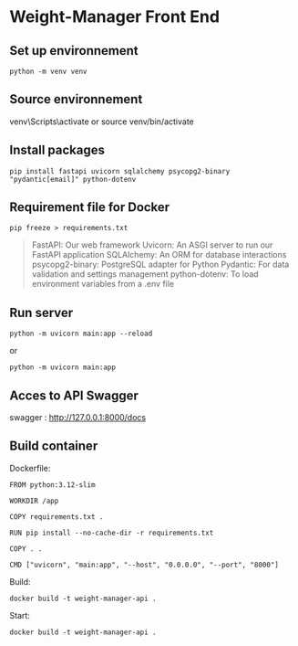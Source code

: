 
# Weight-Manager Front End

## Set up environnement
```
python -m venv venv
```

## Source environnement
venv\Scripts\activate    or    source venv/bin/activate

## Install packages
```
pip install fastapi uvicorn sqlalchemy psycopg2-binary "pydantic[email]" python-dotenv
```

## Requirement file for Docker
```
pip freeze > requirements.txt
```

>FastAPI: Our web framework
>Uvicorn: An ASGI server to run our FastAPI application
>SQLAlchemy: An ORM for database interactions
>psycopg2-binary: PostgreSQL adapter for Python
>Pydantic: For data validation and settings management
>python-dotenv: To load environment variables from a .env file

## Run server
```
python -m uvicorn main:app --reload
```

or

```
python -m uvicorn main:app
```

## Acces to API Swagger
swagger : http://127.0.0.1:8000/docs


## Build container

Dockerfile:
```Docker
FROM python:3.12-slim

WORKDIR /app

COPY requirements.txt .

RUN pip install --no-cache-dir -r requirements.txt

COPY . .

CMD ["uvicorn", "main:app", "--host", "0.0.0.0", "--port", "8000"]
```

Build:
```
docker build -t weight-manager-api .
```

Start:
```
docker build -t weight-manager-api .
```

